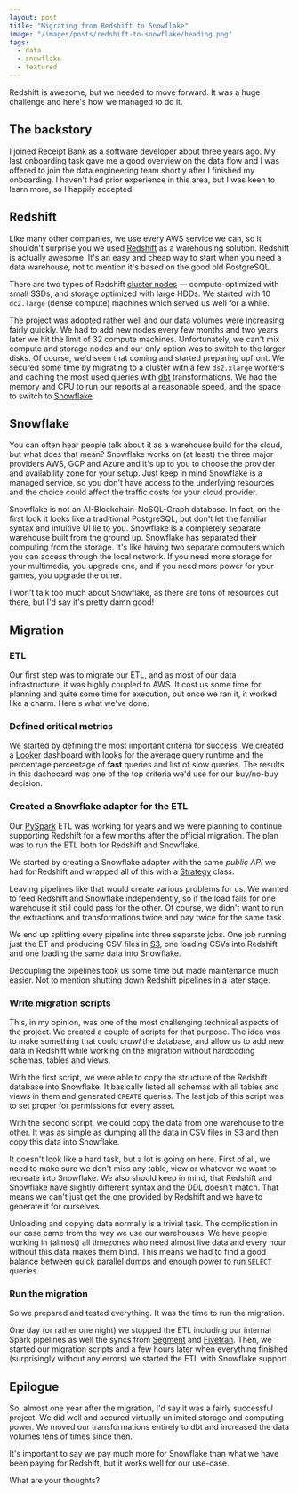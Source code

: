 ```yaml
---
layout: post
title: "Migrating from Redshift to Snowflake"
image: "/images/posts/redshift-to-snowflake/heading.png"
tags:
  - data
  - snowflake
  - featured
---
```

Redshift is awesome, but we needed to move forward. It was a huge challenge and here's how we
managed to do it.

## The backstory

I joined Receipt Bank as a software developer about three years ago. My last onboarding task gave me
a good overview on the data flow and I was offered to join the data engineering team shortly after I
finished my onboarding. I haven't had prior experience in this area, but I was keen to learn more,
so I happily accepted.


## Redshift

Like many other companies, we use every AWS service we can, so it shouldn't surprise you we used
[Redshift](https://aws.amazon.com/redshift/) as a warehousing solution. Redshift is actually
awesome. It's an easy and cheap way to start when you need a data warehouse, not to mention it's
based on the good old PostgreSQL.

There are two types of Redshift [cluster
nodes](https://docs.aws.amazon.com/redshift/latest/mgmt/working-with-clusters.html) —
compute-optimized with small SSDs, and storage optimized with large HDDs. We started with 10
`dc2.large` (dense compute) machines which served us well for a while.

The project was adopted rather well and our data volumes were increasing fairly quickly. We had to
add new nodes every few months and two years later we hit the limit of 32 compute machines.
Unfortunately, we can't mix compute and storage nodes and our only option was to switch to the
larger disks. Of course, we'd seen that coming and started preparing upfront. We secured some time
by migrating to a cluster with a few `ds2.xlarge` workers and caching the most used queries with
[dbt](https://www.getdbt.com/) transformations. We had the memory and CPU to run our reports at a
reasonable speed, and the space to switch to [Snowflake](https://www.snowflake.com/).

## Snowflake

You can often hear people talk about it as a warehouse build for the cloud, but what does that mean?
Snowflake works on (at least) the three major providers AWS, GCP and Azure and it's up to you to
choose the provider and availability zone for your setup. Just keep in mind Snowflake is a managed
service, so you don't have access to the underlying resources and the choice could affect the
traffic costs for your cloud provider.

Snowflake is not an AI-Blockchain-NoSQL-Graph database. In fact, on the first look it looks like a
traditional PostgreSQL, but don't let the familiar syntax and intuitive UI lie to you. Snowflake is
a completely separate warehouse built from the ground up. Snowflake has separated their computing
from the storage. It's like having two separate computers which you can access through the local
network. If you need more storage for your multimedia, you upgrade one, and if you need more power
for your games, you upgrade the other.

I won't talk too much about Snowflake, as there are tons of resources out there, but I'd say it's
pretty damn good!

## Migration

### ETL

Our first step was to migrate our ETL, and as most of our data infrastructure, it was highly coupled
to AWS. It cost us some time for planning and quite some time for execution, but once we ran it, it
worked like a charm. Here's what we've done.

### Defined critical metrics

We started by defining the most important criteria for success. We created a
[Looker](https://looker.com/) dashboard with looks for the average query runtime and the percentage
percentage of __fast__ queries and list of slow queries. The results in this dashboard was one of
the top criteria we'd use for our buy/no-buy decision.

### Created a Snowflake adapter for the ETL

Our [PySpark](https://spark.apache.org/) ETL was working for years and we were planning to continue
supporting Redshift for a few months after the official migration. The plan was to run the ETL both
for Redshift and Snowflake.

We started by creating a Snowflake adapter with the same _public API_ we had for Redshift and
wrapped all of this with a [Strategy](https://en.wikipedia.org/wiki/Strategy_pattern) class.

Leaving pipelines like that would create various problems for us. We wanted to feed Redshift and
Snowflake independently, so if the load fails for one warehouse it still could pass for the other.
Of course, we didn't want to run the extractions and transformations twice and pay twice for the
same task.

We end up splitting every pipeline into three separate jobs. One job running just the ET and
producing CSV files in [S3](https://aws.amazon.com/s3/), one loading CSVs into Redshift and one
loading the same data into Snowflake.

Decoupling the pipelines took us some time but made maintenance much easier. Not to mention shutting
down Redshift pipelines in a later stage.

### Write migration scripts

This, in my opinion, was one of the most challenging technical aspects of the project. We created a
couple of scripts for that purpose. The idea was to make something that could _crawl_ the database,
and allow us to add new data in Redshift while working on the migration without hardcoding schemas,
tables and views.

With the first script, we were able to copy the structure of the Redshift database into Snowflake.
It basically listed all schemas with all tables and views in them and generated `CREATE` queries.
The last job of this script was to set proper for permissions for every asset.

With the second script, we could copy the data from one warehouse to the other. It was as simple as
dumping all the data in CSV files in S3 and then copy this data into Snowflake.

It doesn't look like a hard task, but a lot is going on here. First of all, we need to make sure we
don't miss any table, view or whatever we want to recreate into Snowflake. We also should keep in
mind, that Redshift and Snowflake have slightly different syntax and the DDL doesn't match. That
means we can't just get the one provided by Redshift and we have to generate it for ourselves.

Unloading and copying data normally is a trivial task. The complication in our case came from the
way we use our warehouses. We have people working in (almost) all timezones who need almost live
data and every hour without this data makes them blind. This means we had to find a good balance
between quick parallel dumps and enough power to run `SELECT` queries.

### Run the migration

So we prepared and tested everything. It was the time to run the migration.

One day (or rather one night) we stopped the ETL including our internal Spark pipelines as well the
syncs from [Segment](https://segment.com/) and [Fivetran](https://fivetran.com/). Then, we started
our migration scripts and a few hours later when everything finished (surprisingly without any
errors) we started the ETL with Snowflake support.

## Epilogue

So, almost one year after the migration, I'd say it was a fairly successful project. We did well and
secured virtually unlimited storage and computing power. We moved our transformations entirely to
dbt and increased the data volumes tens of times since then.

It's important to say we pay much more for Snowflake than what we have been paying for Redshift, but
it works well for our use-case.

What are your thoughts?

